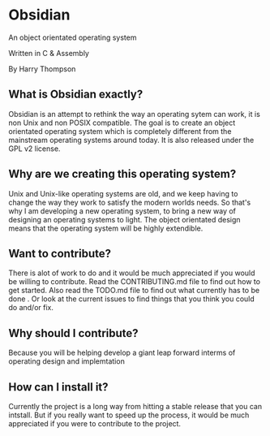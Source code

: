 # Obsidian
An object orientated operating system

Written in C & Assembly

By Harry Thompson

## What is Obsidian exactly?
Obsidian is an attempt to rethink the way an operating sytem can work, it is non Unix and non POSIX compatible. The goal is to create an object orientated operating system which is completely different from the mainstream operating systems around today. It is also released under the GPL v2 license.

## Why are we creating this operating system?
Unix and Unix-like operating systems are old, and we keep having to change the way they work to satisfy the modern worlds needs.
So that's why I am developing a new operating system, to bring a new way of designing an operating systems to light. The object orientated design means that the operating system will be highly extendible.

## Want to contribute?
There is alot of work to do and it would be much appreciated if you would be willing to contribute. Read the CONTRIBUTING.md file to find out how to get started. Also read the TODO.md file to find out what currently has to be done . Or look at the current issues to find things that you think you could do and/or fix.

## Why should I contribute?
Because you will be helping develop a giant leap forward interms of operating design and implemtation

## How can I install it?
Currently the project is a long way from hitting a stable release that you can intstall. But if you really want to speed up the process, it would be much appreciated if you were to contribute to the project.
